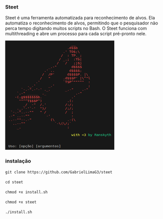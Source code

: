 ### Steet

<p>Steet é uma ferramenta automatizada para reconhecimento de alvos. Ela automatiza o reconhecimento de alvos, permitindo que o pesquisador não perca tempo digitando muitos scripts no Bash. O Steet funciona com multithreading e abre um processo para cada script pré-pronto nele.</p>
<div>
  <img width=350px height=350px src="Captura de tela de 2024-09-02 15-37-49.png"/>
</div>

### instalação 

```
git clone https://github.com/GabrielLimaG3/steet

cd steet

chmod +x install.sh

chmod +x steet

./install.sh
```
